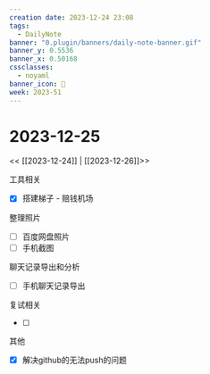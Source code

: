 ```yaml
---
creation date: 2023-12-24 23:08
tags:
  - DailyNote
banner: "0.plugin/banners/daily-note-banner.gif"
banner_y: 0.5536
banner_x: 0.50168
cssclasses:
  - noyaml
banner_icon: 💌
week: 2023-51
---
```


# 2023-12-25

<< [[2023-12-24]] | [[2023-12-26]]>>

工具相关

- [x] 搭建梯子 - 赔钱机场

整理照片

- [ ] 百度网盘照片
- [ ] 手机截图

聊天记录导出和分析

- [ ] 手机聊天记录导出

复试相关

- [ ] 

其他

- [x] 解决github的无法push的问题


